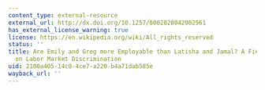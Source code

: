 ```yaml
---
content_type: external-resource
external_url: http://dx.doi.org/10.1257/0002828042002561
has_external_license_warning: true
license: https://en.wikipedia.org/wiki/All_rights_reserved
status: ''
title: Are Emily and Greg more Employable than Latisha and Jamal? A Field Experiment
  on Labor Market Discrimination
uid: 2100a405-14c0-4ce7-a220-b4a71dab585e
wayback_url: ''
---
```

